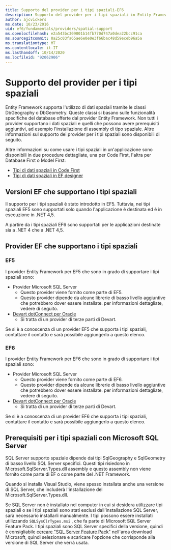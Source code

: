 ```yaml
---
title: Supporto del provider per i tipi spaziali-EF6
description: Supporto del provider per i tipi spaziali in Entity Framework 6
author: ajcvickers
ms.date: 10/23/2016
uid: ef6/fundamentals/providers/spatial-support
ms.openlocfilehash: e2a543bc309001b14fb770d747a0dea22bcc91ca
ms.sourcegitcommit: 0a25c03fa65ae6e0e0e3f66bac48d59eceb96a5a
ms.translationtype: MT
ms.contentlocale: it-IT
ms.lasthandoff: 10/14/2020
ms.locfileid: "92062906"
---
```

# <a name="provider-support-for-spatial-types"></a>Supporto del provider per i tipi spaziali
Entity Framework supporta l'utilizzo di dati spaziali tramite le classi DbGeography o DbGeometry. Queste classi si basano sulle funzionalità specifiche del database offerte dal provider Entity Framework. Non tutti i provider supportano i dati spaziali e quelli che possono avere prerequisiti aggiuntivi, ad esempio l'installazione di assembly di tipo spaziale. Altre informazioni sul supporto dei provider per i tipi spaziali sono disponibili di seguito.  

Altre informazioni su come usare i tipi spaziali in un'applicazione sono disponibili in due procedure dettagliate, una per Code First, l'altra per Database First o Model First:  

- [Tipi di dati spaziali in Code First](xref:ef6/modeling/code-first/data-types/spatial)  
- [Tipi di dati spaziali in EF designer](xref:ef6/modeling/designer/data-types/spatial)  

## <a name="ef-releases-that-support-spatial-types"></a>Versioni EF che supportano i tipi spaziali  

Il supporto per i tipi spaziali è stato introdotto in EF5. Tuttavia, nei tipi spaziali EF5 sono supportati solo quando l'applicazione è destinata ed è in esecuzione in .NET 4,5.  

A partire da i tipi spaziali EF6 sono supportati per le applicazioni destinate sia a .NET 4 che a .NET 4,5.  

## <a name="ef-providers-that-support-spatial-types"></a>Provider EF che supportano i tipi spaziali  

### <a name="ef5"></a>EF5  

I provider Entity Framework per EF5 che sono in grado di supportare i tipi spaziali sono:  

- Provider Microsoft SQL Server  
    - Questo provider viene fornito come parte di EF5.  
    - Questo provider dipende da alcune librerie di basso livello aggiuntive che potrebbero dover essere installate. per informazioni dettagliate, vedere di seguito.  
- [Devart dotConnect per Oracle](https://www.devart.com/dotconnect/oracle/)  
    - Si tratta di un provider di terze parti di Devart.  

Se si è a conoscenza di un provider EF5 che supporta i tipi spaziali, contattare il contatto e sarà possibile aggiungerlo a questo elenco.  

### <a name="ef6"></a>EF6  

I provider Entity Framework per EF6 che sono in grado di supportare i tipi spaziali sono:  

- Provider Microsoft SQL Server  
    - Questo provider viene fornito come parte di EF6.  
    - Questo provider dipende da alcune librerie di basso livello aggiuntive che potrebbero dover essere installate. per informazioni dettagliate, vedere di seguito.  
- [Devart dotConnect per Oracle](https://www.devart.com/dotconnect/oracle/)  
    - Si tratta di un provider di terze parti di Devart.  

Se si è a conoscenza di un provider EF6 che supporta i tipi spaziali, contattare il contatto e sarà possibile aggiungerlo a questo elenco.  

## <a name="prerequisites-for-spatial-types-with-microsoft-sql-server"></a>Prerequisiti per i tipi spaziali con Microsoft SQL Server  

SQL Server supporto spaziale dipende dai tipi SqlGeography e SqlGeometry di basso livello SQL Server specifici. Questi tipi risiedono in Microsoft.SqlServer.Types.dll assembly e questo assembly non viene fornito come parte di EF o come parte del .NET Framework.  

Quando si installa Visual Studio, viene spesso installata anche una versione di SQL Server, che includerà l'installazione del Microsoft.SqlServer.Types.dll.  

Se SQL Server non è installato nel computer in cui si desidera utilizzare tipi spaziali o se i tipi spaziali sono stati esclusi dall'installazione SQL Server, sarà necessario installarli manualmente. I tipi possono essere installati utilizzando `SQLSysClrTypes.msi` , che fa parte di Microsoft SQL Server Feature Pack. I tipi spaziali sono SQL Server specifici della versione, quindi è consigliabile [cercare "SQL Server Feature Pack"](https://www.microsoft.com/search/result.aspx?q=sql+server+feature+pack) nell'area download Microsoft, quindi selezionare e scaricare l'opzione che corrisponde alla versione di SQL Server che verrà usata.
